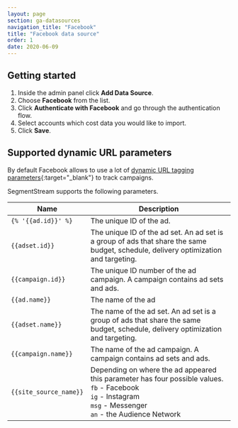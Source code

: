 ```yaml
---
layout: page
section: ga-datasources
navigation_title: "Facebook"
title: "Facebook data source"
order: 1
date: 2020-06-09
---
```


## Getting started

1. Inside the admin panel click **Add Data Source**.
2. Choose **Facebook** from the list.
3. Click **Authenticate with Facebook** and go through the authentication flow.
4. Select accounts which cost data you would like to import.
5. Click **Save**.

## Supported dynamic URL parameters

By default Facebook allows to use a lot of [dynamic URL tagging parameters](https://www.facebook.com/business/help/2360940870872492){:target="_blank"} to track campaigns.

SegmentStream supports the following parameters.

Name|Description
--- | ---
`{% '{{ad.id}}' %}` | The unique ID of the ad.
`{{adset.id}}` | The unique ID of the ad set. An ad set is a group of ads that share the same budget, schedule, delivery optimization and targeting.
`{{campaign.id}}` | The unique ID number of the ad campaign. A campaign contains ad sets and ads.
`{{ad.name}}` | The name of the ad
`{{adset.name}}` | The name of the ad set. An ad set is a group of ads that share the same budget, schedule, delivery optimization and targeting.
`{{campaign.name}}` | The name of the ad campaign. A campaign contains ad sets and ads.
`{{site_source_name}}` | Depending on where the ad appeared this parameter has four possible values.<br/> `fb` - Facebook<br/>`ig` - Instagram<br/>`msg` - Messenger<br/>`an` - the Audience Network
